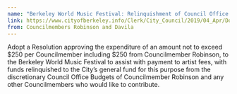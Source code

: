 ```yaml
---
name: "Berkeley World Music Festival: Relinquishment of Council Office Budget Funds to General Fund and Grant of Such Fund"
link: https://www.cityofberkeley.info/Clerk/City_Council/2019/04_Apr/Documents/2019-04-02_Item_09_Berkeley_World_Music_Festival.aspx
from: Councilmembers Robinson and Davila 
---
```


Adopt a Resolution approving the expenditure of an amount not to exceed $250 per Councilmember including $250 from Councilmember Robinson, to the Berkeley World Music Festival to assist with payment to artist fees, with funds relinquished to the City’s general fund for this purpose from the discretionary Council Office Budgets of Councilmember Robinson and any other Councilmembers who would like to contribute.